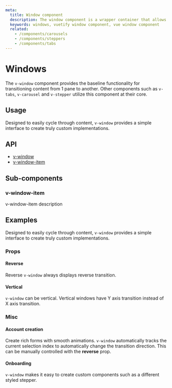```yaml
---
meta:
  title: Window component
  description: The window component is a wrapper container that allows transitioning between content. It serves as the baseline for tabs and carousels.
  keywords: windows, vuetify window component, vue window component
  related:
    - /components/carousels
    - /components/steppers
    - /components/tabs
---
```


# Windows

The `v-window` component provides the baseline functionality for transitioning content from 1 pane to another. Other components such as `v-tabs`, `v-carousel` and `v-stepper` utilize this component at their core.

<entry-ad />

## Usage

Designed to easily cycle through content, `v-window` provides a simple interface to create truly custom implementations.

<example file="v-window/usage" />

## API

- [v-window](../../api/v-window)
- [v-window-item](../../api/v-window-item)

## Sub-components

### v-window-item

v-window-item description

## Examples

Designed to easily cycle through content, `v-window` provides a simple interface to create truly custom implementations.

### Props

#### Reverse

Reverse `v-window` always displays reverse transition.

<example file="v-window/prop-reverse" />

#### Vertical

`v-window` can be vertical. Vertical windows have Y axis transition instead of X axis transition.

<example file="v-window/prop-vertical" />

### Misc

#### Account creation

Create rich forms with smooth animations. `v-window` automatically tracks the current selection index to automatically change the transition direction. This can be manually controlled with the **reverse** prop.

<example file="v-window/misc-account-creation" />

#### Onboarding

`v-window` makes it easy to create custom components such as a different styled stepper.

<example file="v-window/misc-onboarding" />

<backmatter />
